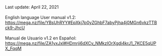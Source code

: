 
Last update: April 22, 2021
<br><br>
English language User manual v1.2:<br>
https://mega.nz/file/YBsUhRYY#EpXkj7p0yZGhbF7abyPjha4j0MGn6vkzTTBck9-JhcU
<br><br>
Manual de Usuario v1.2 en Español:<br>
https://mega.nz/file/ZA1yxJxI#HDmrji6dXCv_NMkzIOrXgdi4krJ1_7KCE5qUPX_FqqM

